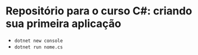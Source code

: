 # Repositório para o curso C#: criando sua primeira aplicação

- `dotnet new console`
- `dotnet run nome.cs` 